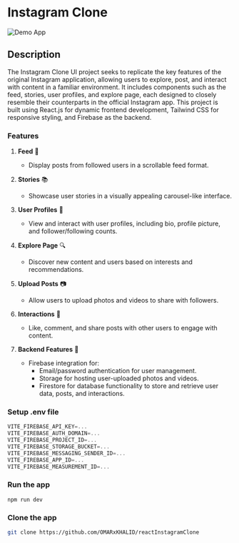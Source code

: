 # Instagram Clone 
![Demo App](https://res.cloudinary.com/dpvhbumeb/image/upload/v1711208425/vmagh2p0agkjeyp1t64o.png)

## Description

The Instagram Clone UI project seeks to replicate the key features of the original Instagram application, allowing users to explore, post, and interact with content in a familiar environment. It includes components such as the feed, stories, user profiles, and explore page, each designed to closely resemble their counterparts in the official Instagram app. This project is built using React.js for dynamic frontend development, Tailwind CSS for responsive styling, and Firebase as the backend.

### Features

1. **Feed** 📰
   - Display posts from followed users in a scrollable feed format.
  
2. **Stories** 📚
   - Showcase user stories in a visually appealing carousel-like interface.
   
3. **User Profiles** 👤
   - View and interact with user profiles, including bio, profile picture, and follower/following counts.
   
4. **Explore Page** 🔍
   - Discover new content and users based on interests and recommendations.
   
5. **Upload Posts** 📷
   - Allow users to upload photos and videos to share with followers.
   
6. **Interactions** 💬
   - Like, comment, and share posts with other users to engage with content.
   
7. **Backend Features** 🔧
   - Firebase integration for:
     - Email/password authentication for user management.
     - Storage for hosting user-uploaded photos and videos.
     - Firestore for database functionality to store and retrieve user data, posts, and interactions.


### Setup .env file

```js
VITE_FIREBASE_API_KEY=...
VITE_FIREBASE_AUTH_DOMAIN=...
VITE_FIREBASE_PROJECT_ID=...
VITE_FIREBASE_STORAGE_BUCKET=...
VITE_FIREBASE_MESSAGING_SENDER_ID=...
VITE_FIREBASE_APP_ID=...
VITE_FIREBASE_MEASUREMENT_ID=...
```

### Run the app

```shell
npm run dev
```

### Clone the app

   ```bash
   git clone https://github.com/OMARxKHALID/reactInstagramClone
